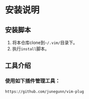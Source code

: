 # 安装说明 

## 安装脚本
1. 将本仓库clone到`~/.vim/`目录下。
2. 执行`install`脚本。


## 工具介绍

### 使用如下插件管理工具：
```
https://github.com/junegunn/vim-plug
```

